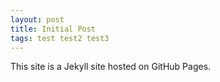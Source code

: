 ```yaml
---
layout: post
title: Initial Post
tags: test test2 test3
---
```

This site is a Jekyll site hosted on GitHub Pages.